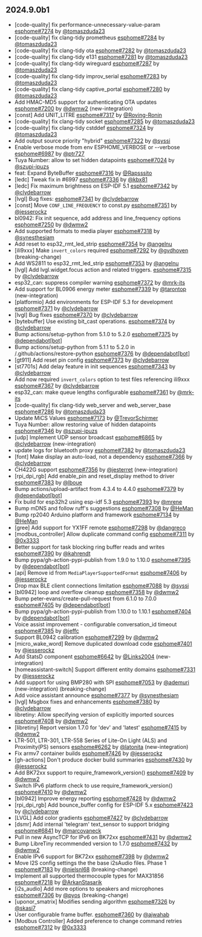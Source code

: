 ## 2024.9.0b1

- [code-quality] fix performance-unnecessary-value-param [esphome#7274](https://github.com/esphome/esphome/pull/7274) by [@tomaszduda23](https://github.com/tomaszduda23)
- [code-quality] fix clang-tidy prometheus [esphome#7284](https://github.com/esphome/esphome/pull/7284) by [@tomaszduda23](https://github.com/tomaszduda23)
- [code-quality] fix clang-tidy ota [esphome#7282](https://github.com/esphome/esphome/pull/7282) by [@tomaszduda23](https://github.com/tomaszduda23)
- [code-quality] fix clang-tidy e131 [esphome#7281](https://github.com/esphome/esphome/pull/7281) by [@tomaszduda23](https://github.com/tomaszduda23)
- [code-quality] fix clang-tidy wireguard [esphome#7287](https://github.com/esphome/esphome/pull/7287) by [@tomaszduda23](https://github.com/tomaszduda23)
- [code-quality] fix clang-tidy improv_serial [esphome#7283](https://github.com/esphome/esphome/pull/7283) by [@tomaszduda23](https://github.com/tomaszduda23)
- [code-quality] fix clang-tidy captive_portal [esphome#7280](https://github.com/esphome/esphome/pull/7280) by [@tomaszduda23](https://github.com/tomaszduda23)
- Add HMAC-MD5 support for authenticating OTA updates [esphome#7200](https://github.com/esphome/esphome/pull/7200) by [@dwmw2](https://github.com/dwmw2) (new-integration)
- [const] Add UNIT_LITRE [esphome#7317](https://github.com/esphome/esphome/pull/7317) by [@Roving-Ronin](https://github.com/Roving-Ronin)
- [code-quality] fix clang-tidy socket [esphome#7285](https://github.com/esphome/esphome/pull/7285) by [@tomaszduda23](https://github.com/tomaszduda23)
- [code-quality] fix clang-tidy cstddef [esphome#7324](https://github.com/esphome/esphome/pull/7324) by [@tomaszduda23](https://github.com/tomaszduda23)
- Add output source priority "hybrid" [esphome#7322](https://github.com/esphome/esphome/pull/7322) by [@syssi](https://github.com/syssi)
- Enable verbose mode from env ESPHOME_VERBOSE or --verbose [esphome#6987](https://github.com/esphome/esphome/pull/6987) by [@ptr727](https://github.com/ptr727)
- Tuya Number: allow to set hidden datapoints [esphome#7024](https://github.com/esphome/esphome/pull/7024) by [@szupi-ipuzs](https://github.com/szupi-ipuzs)
- feat: Expand ByteBuffer [esphome#7316](https://github.com/esphome/esphome/pull/7316) by [@Rapsssito](https://github.com/Rapsssito)
- [ledc] Tweak fix in #6997 [esphome#7336](https://github.com/esphome/esphome/pull/7336) by [@kbx81](https://github.com/kbx81)
- [ledc] Fix maximum brightness on ESP-IDF 5.1 [esphome#7342](https://github.com/esphome/esphome/pull/7342) by [@clydebarrow](https://github.com/clydebarrow)
- [lvgl] Bug fixes: [esphome#7341](https://github.com/esphome/esphome/pull/7341) by [@clydebarrow](https://github.com/clydebarrow)
- [const] Move ``CONF_LINE_FREQUENCY`` to const.py [esphome#7351](https://github.com/esphome/esphome/pull/7351) by [@jesserockz](https://github.com/jesserockz)
- bl0942: Fix init sequence, add address and line_frequency options [esphome#7250](https://github.com/esphome/esphome/pull/7250) by [@dwmw2](https://github.com/dwmw2)
- Add supported formats to media player [esphome#7318](https://github.com/esphome/esphome/pull/7318) by [@synesthesiam](https://github.com/synesthesiam)
- Add reset to esp32_rmt_led_strip [esphome#7354](https://github.com/esphome/esphome/pull/7354) by [@angelnu](https://github.com/angelnu)
- [ili9xxx] Make `invert_colors` required [esphome#7292](https://github.com/esphome/esphome/pull/7292) by [@gvdhoven](https://github.com/gvdhoven) (breaking-change)
- Add WS2811 to esp32_rmt_led_strip [esphome#7353](https://github.com/esphome/esphome/pull/7353) by [@angelnu](https://github.com/angelnu)
- [lvgl] Add lvgl.widget.focus action and related triggers. [esphome#7315](https://github.com/esphome/esphome/pull/7315) by [@clydebarrow](https://github.com/clydebarrow)
- esp32_can: suppress compiler warning [esphome#7372](https://github.com/esphome/esphome/pull/7372) by [@mrk-its](https://github.com/mrk-its)
- Add support for BL0906 energy meter [esphome#7339](https://github.com/esphome/esphome/pull/7339) by [@tarontop](https://github.com/tarontop) (new-integration)
- [platformio] Add environments for ESP-IDF 5.3 for development [esphome#7371](https://github.com/esphome/esphome/pull/7371) by [@clydebarrow](https://github.com/clydebarrow)
- [lvgl] Bug fixes [esphome#7370](https://github.com/esphome/esphome/pull/7370) by [@clydebarrow](https://github.com/clydebarrow)
- [bytebuffer] Use existing bit_cast operations. [esphome#7374](https://github.com/esphome/esphome/pull/7374) by [@clydebarrow](https://github.com/clydebarrow)
- Bump actions/setup-python from 5.1.0 to 5.2.0 [esphome#7375](https://github.com/esphome/esphome/pull/7375) by [@dependabot[bot]](https://github.com/apps/dependabot)
- Bump actions/setup-python from 5.1.1 to 5.2.0 in /.github/actions/restore-python [esphome#7376](https://github.com/esphome/esphome/pull/7376) by [@dependabot[bot]](https://github.com/apps/dependabot)
- [gt911] Add  reset pin config [esphome#7373](https://github.com/esphome/esphome/pull/7373) by [@clydebarrow](https://github.com/clydebarrow)
- [st7701s] Add delay feature in init sequences [esphome#7343](https://github.com/esphome/esphome/pull/7343) by [@clydebarrow](https://github.com/clydebarrow)
- Add now required `invert_colors` option to test files referencing ili9xxx [esphome#7367](https://github.com/esphome/esphome/pull/7367) by [@clydebarrow](https://github.com/clydebarrow)
- esp32_can: make queue lengths configurable [esphome#7361](https://github.com/esphome/esphome/pull/7361) by [@mrk-its](https://github.com/mrk-its)
- [code-quality] fix clang-tidy web_server and web_server_base [esphome#7286](https://github.com/esphome/esphome/pull/7286) by [@tomaszduda23](https://github.com/tomaszduda23)
- Update MiCS Values [esphome#7173](https://github.com/esphome/esphome/pull/7173) by [@TrevorSchirmer](https://github.com/TrevorSchirmer)
- Tuya Number: allow restoring value of hidden datapoints [esphome#7346](https://github.com/esphome/esphome/pull/7346) by [@szupi-ipuzs](https://github.com/szupi-ipuzs)
- [udp] Implement UDP sensor broadcast [esphome#6865](https://github.com/esphome/esphome/pull/6865) by [@clydebarrow](https://github.com/clydebarrow) (new-integration)
- update logs for bluetooth proxy [esphome#7382](https://github.com/esphome/esphome/pull/7382) by [@tomaszduda23](https://github.com/tomaszduda23)
- [font] Make display an auto-load, not a dependency [esphome#7366](https://github.com/esphome/esphome/pull/7366) by [@clydebarrow](https://github.com/clydebarrow)
- CH422G support [esphome#7356](https://github.com/esphome/esphome/pull/7356) by [@jesterret](https://github.com/jesterret) (new-integration)
- [rpi_dpi_rgb] Add enable_pin and reset_display method to driver [esphome#7383](https://github.com/esphome/esphome/pull/7383) by [@lboue](https://github.com/lboue)
- Bump actions/upload-artifact from 4.3.4 to 4.4.0 [esphome#7379](https://github.com/esphome/esphome/pull/7379) by [@dependabot[bot]](https://github.com/apps/dependabot)
- Fix build for esp32h2 using esp-idf 5.3 [esphome#7393](https://github.com/esphome/esphome/pull/7393) by [@mrene](https://github.com/mrene)
- Bump mDNS and follow ruff's suggestions [esphome#7308](https://github.com/esphome/esphome/pull/7308) by [@HeMan](https://github.com/HeMan)
- Bump rp2040 Arduino platform and framework [esphome#7134](https://github.com/esphome/esphome/pull/7134) by [@HeMan](https://github.com/HeMan)
- [gree] Add support for YX1FF remote [esphome#7298](https://github.com/esphome/esphome/pull/7298) by [@dangreco](https://github.com/dangreco)
- [modbus_controller] Allow duplicate command config [esphome#7311](https://github.com/esphome/esphome/pull/7311) by [@0x3333](https://github.com/0x3333)
- Better support for task blocking ring buffer reads and writes [esphome#7390](https://github.com/esphome/esphome/pull/7390) by [@kahrendt](https://github.com/kahrendt)
- Bump pypa/gh-action-pypi-publish from 1.9.0 to 1.10.0 [esphome#7395](https://github.com/esphome/esphome/pull/7395) by [@dependabot[bot]](https://github.com/apps/dependabot)
- [api] Remove id from ``MediaPlayerSupportedFormat`` [esphome#7406](https://github.com/esphome/esphome/pull/7406) by [@jesserockz](https://github.com/jesserockz)
- Drop max BLE client connections limitation [esphome#7088](https://github.com/esphome/esphome/pull/7088) by [@syssi](https://github.com/syssi)
- [bl0942] loop and overflow cleanup [esphome#7358](https://github.com/esphome/esphome/pull/7358) by [@dwmw2](https://github.com/dwmw2)
- Bump peter-evans/create-pull-request from 6.1.0 to 7.0.0 [esphome#7405](https://github.com/esphome/esphome/pull/7405) by [@dependabot[bot]](https://github.com/apps/dependabot)
- Bump pypa/gh-action-pypi-publish from 1.10.0 to 1.10.1 [esphome#7404](https://github.com/esphome/esphome/pull/7404) by [@dependabot[bot]](https://github.com/apps/dependabot)
- Voice assist improvement - configurable conversation_id timeout [esphome#7385](https://github.com/esphome/esphome/pull/7385) by [@jeffc](https://github.com/jeffc)
- Support BL0942 calibration [esphome#7299](https://github.com/esphome/esphome/pull/7299) by [@dwmw2](https://github.com/dwmw2)
- [micro_wake_word] Remove duplicated download code [esphome#7401](https://github.com/esphome/esphome/pull/7401) by [@jesserockz](https://github.com/jesserockz)
- Add StatsD component [esphome#6642](https://github.com/esphome/esphome/pull/6642) by [@Links2004](https://github.com/Links2004) (new-integration)
- [homeassistant-switch] Support different entity domains [esphome#7331](https://github.com/esphome/esphome/pull/7331) by [@jesserockz](https://github.com/jesserockz)
- Add support for using BMP280 with SPI [esphome#7053](https://github.com/esphome/esphome/pull/7053) by [@ademuri](https://github.com/ademuri) (new-integration) (breaking-change)
- Add voice assistant announce [esphome#7377](https://github.com/esphome/esphome/pull/7377) by [@synesthesiam](https://github.com/synesthesiam)
- [lvgl] Msgbox fixes and enhancements [esphome#7380](https://github.com/esphome/esphome/pull/7380) by [@clydebarrow](https://github.com/clydebarrow)
- libretiny: Allow specifying version of explicitly imported sources [esphome#7408](https://github.com/esphome/esphome/pull/7408) by [@dwmw2](https://github.com/dwmw2)
- [libretiny] Report version 1.7.0 for 'dev' and 'latest' [esphome#7415](https://github.com/esphome/esphome/pull/7415) by [@dwmw2](https://github.com/dwmw2)
- LTR-501, LTR-301, LTR-558 Series of Lite-On Light (ALS) and Proximity(PS) sensors [esphome#6262](https://github.com/esphome/esphome/pull/6262) by [@latonita](https://github.com/latonita) (new-integration)
- Fix armv7 container builds [esphome#7426](https://github.com/esphome/esphome/pull/7426) by [@jesserockz](https://github.com/jesserockz)
- [gh-actions] Don't produce docker build summaries [esphome#7430](https://github.com/esphome/esphome/pull/7430) by [@jesserockz](https://github.com/jesserockz)
- Add BK72xx support to require_framework_version() [esphome#7409](https://github.com/esphome/esphome/pull/7409) by [@dwmw2](https://github.com/dwmw2)
- Switch IPv6 platform check to use require_framework_version() [esphome#7410](https://github.com/esphome/esphome/pull/7410) by [@dwmw2](https://github.com/dwmw2)
- [bl0942] Improve energy reporting [esphome#7428](https://github.com/esphome/esphome/pull/7428) by [@dwmw2](https://github.com/dwmw2)
- [rpi_dpi_rgb] Add bounce_buffer config for ESP-IDF 5.x [esphome#7423](https://github.com/esphome/esphome/pull/7423) by [@clydebarrow](https://github.com/clydebarrow)
- [LVGL] Add color gradients [esphome#7427](https://github.com/esphome/esphome/pull/7427) by [@clydebarrow](https://github.com/clydebarrow)
- [dsmr] Add internal 'telegram' text_sensor to support bridging [esphome#6841](https://github.com/esphome/esphome/pull/6841) by [@marcovaneck](https://github.com/marcovaneck)
- Pull in new AsyncTCP for IPv6 on BK72xx [esphome#7431](https://github.com/esphome/esphome/pull/7431) by [@dwmw2](https://github.com/dwmw2)
- Bump LibreTiny recommended version to 1.7.0 [esphome#7432](https://github.com/esphome/esphome/pull/7432) by [@dwmw2](https://github.com/dwmw2)
- Enable IPv6 support for BK72xx [esphome#7398](https://github.com/esphome/esphome/pull/7398) by [@dwmw2](https://github.com/dwmw2)
- Move I2S config settings the the base i2sAudio files. Phase 1 [esphome#7183](https://github.com/esphome/esphome/pull/7183) by [@nielsnl68](https://github.com/nielsnl68) (breaking-change)
- Implement all supported thermocouple types for MAX31856 [esphome#7218](https://github.com/esphome/esphome/pull/7218) by [@ArkanStasarik](https://github.com/ArkanStasarik)
- [i2s_audio] Add more options to speakers and microphones [esphome#7306](https://github.com/esphome/esphome/pull/7306) by [@pyos](https://github.com/pyos) (breaking-change)
- [uponor_smatrix] Modifies sending algorithm [esphome#7326](https://github.com/esphome/esphome/pull/7326) by [@skasi7](https://github.com/skasi7)
- User configurable frame buffer. [esphome#7360](https://github.com/esphome/esphome/pull/7360) by [@ajwahab](https://github.com/ajwahab)
- [Modbus Controller] Added preference to change command retries [esphome#7312](https://github.com/esphome/esphome/pull/7312) by [@0x3333](https://github.com/0x3333)

